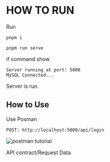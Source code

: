 # HOW TO RUN

Run 
```
pnpm i

pnpm run serve
```

if command show 
```
Server running at port: 5000
MySQL Connected...
```
Server is run.

## How to Use

Use Posman

```
POST: http://localhost:5000/api/login
```
![postman tutorial](./img/.jpg)

API contract/Request Data
```

```